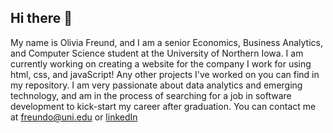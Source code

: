 ## Hi there 👋
My name is Olivia Freund, and I am a senior Economics, Business Analytics, and Computer Science student at the University of Northern Iowa. 
I am currently working on creating a website for the company I work for using html, css, and javaScript! Any other projects I've worked on you can find in 
my repository. I am very passionate about data analytics and emerging technology, and am in the process of searching for a job in software development to kick-start my career after graduation. 
You can contact me at freundo@uni.edu or [linkedIn](https://www.linkedin.com/in/olivia-freund-91a197252/)

<!--
**freundo-liv/freundo-liv** is a ✨ _special_ ✨ repository because its `README.md` (this file) appears on your GitHub profile.

Here are some ideas to get you started:

- 🔭 I’m currently working on ...
- 🌱 I’m currently learning ...
- 👯 I’m looking to collaborate on ...
- 🤔 I’m looking for help with ...
- 💬 Ask me about ...
- 📫 How to reach me: ...
- 😄 Pronouns: ...
- ⚡ Fun fact: ...
-->
